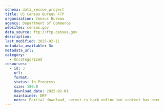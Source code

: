```yaml
---
schema: data_rescue_project 
title: US Census Bureau FTP
organization: Census Bureau
agency: Department of Commerce
websites: census.gov
data_source: ftp://ftp.census.gov
description: 
last_modified: 2025-02-11
metadata_available: No
metadata_url: 
category:
  - Uncategorized
resources:
  - id: 3
    url: 
    format: 
    status: In Progress
    size: 180.0
    download_date: 2025-02-01
    maintainer: DRP
    notes: Partial download, server is back online but content has been removed.
---
```

